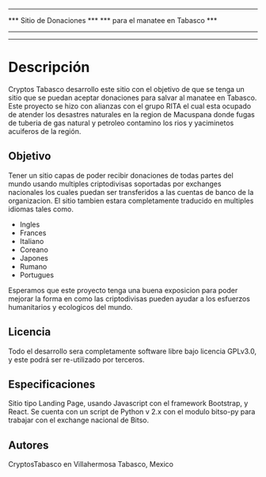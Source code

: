 ************************************
***     Sitio de Donaciones      ***
***   para el manatee en Tabasco ***
***                              ***
************************************

# Descripción
Cryptos Tabasco desarrollo este sitio con el objetivo de que se tenga un sitio que se puedan aceptar donaciones para salvar al manatee en Tabasco. Este proyecto se hizo con alianzas con el grupo RITA el cual esta ocupado de atender los desastres naturales en la region de Macuspana donde fugas de tuberia de gas natural y petroleo contamino los rios y yaciminetos acuiferos de la región. 

## Objetivo
Tener un sitio capas de poder recibir donaciones de todas partes del mundo usando multiples criptodivisas soportadas por exchanges nacionales los cuales puedan ser transferidos a las cuentas de banco de la organizacion. El sitio tambien estara completamente traducido en multiples idiomas tales como.
 * Ingles
 * Frances
 * Italiano
 * Coreano
 * Japones
 * Rumano
 * Portugues

Esperamos que este proyecto tenga una buena exposicion para poder mejorar la forma en como las criptodivisas pueden ayudar a los esfuerzos humanitarios y ecologicos del mundo. 

## Licencia
Todo el desarrollo sera completamente software libre bajo licencia GPLv3.0, y este podrá ser re-utilizado por terceros. 

## Especificaciones
Sitio tipo Landing Page, usando Javascript con el framework Bootstrap, y React. Se cuenta con un script de Python v 2.x con el modulo bitso-py para trabajar con el exchange nacional de Bitso.

## Autores
CryptosTabasco en Villahermosa Tabasco, Mexico
